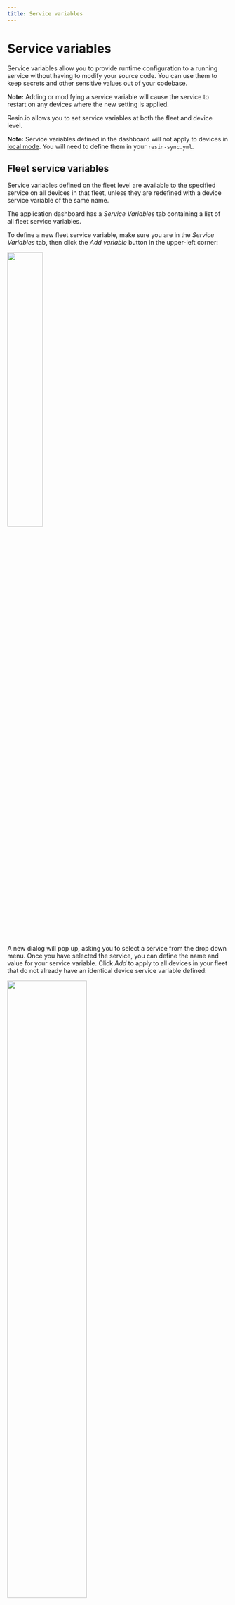 ```yaml
---
title: Service variables
---
```


# Service variables 

Service variables allow you to provide runtime configuration to a running service without having to modify your source code. You can use them to keep secrets and other sensitive values out of your codebase.

__Note:__ Adding or modifying a service variable will cause the service to restart on any devices where the new setting is applied.

Resin.io allows you to set service variables at both the fleet and device level.

__Note:__ Service variables defined in the dashboard will not apply to devices in [local mode][local-mode]. You will need to define them in your `resin-sync.yml`.

## Fleet service variables

Service variables defined on the fleet level are available to the specified service on all devices in that fleet, unless they are redefined with a device service variable of the same name.

The application dashboard has a *Service Variables* tab containing a list of all fleet service variables.

To define a new fleet service variable, make sure you are in the *Service Variables* tab, then click the *Add variable* button in the upper-left corner:

<img src="/img/env-vars/add_application_variable.png" width="40%">

A new dialog will pop up, asking you to select a service from the drop down menu. Once you have selected the service, you can define the name and value for your service variable. Click *Add* to apply to all devices in your fleet that do not already have an identical device service variable defined:

<img src="/img/env-vars/variable_editor.png" width="60%">

Your new service variable will show up in the list, where it can easily be edited or removed:

<img src="/img/env-vars/variable_list.png" width="100%">

__Note:__ Deleting a fleet service variable will not delete a device service variable of the same name.

If you have already defined service variables at the device level, they will appear in a list below your fleet service variables. You can easily apply a device value to the entire fleet by clicking *Define fleet-wide*:

<img src="/img/env-vars/define_app_wide.png" width="100%">

## Device service variables

Device service variables are available to the service running on that particular device. If both the fleet and the device have a service variable of the same name, the code on the device will use the value of the device service variable. In other words, device service variables redefine (or override) fleet service variables.

Adding a device service variable is very similar to adding a fleet service variable. From the device summary page, select the *Device Service Variables* tab, click *Add variable*, select the appropriate service from the drop down, add a name and value, and click *Add*.

The service variable list will include both values defined for that specific device, as well as any fleet service variables: 

<img src="/img/env-vars/device_variables.png" width="100%">

You can override the value of a fleet variable by clicking *override* in the far-right column. This will pop up the variable editing dialog, where you can change the value:

<img src="/img/env-vars/override.png" width="60%">

## Managing with the CLI & SDK

The resin.io CLI and SDKs all include methods to easily read, add or update service variables. Consult the appropriate reference for code examples.

* [CLI environment reference](/tools/cli/#envs)
* [Node.js SDK environment reference](/tools/sdk/#resin.models.environment-variables)
* [Python SDK environment reference](/tools/python-sdk/#environmentvariable)

[local-mode]:/learn/develop/local-mode
